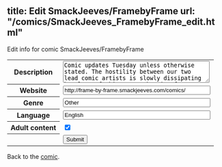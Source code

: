 title: Edit SmackJeeves/FramebyFrame
url: "/comics/SmackJeeves_FramebyFrame_edit.html"
---
Edit info for comic SmackJeeves/FramebyFrame

<form name="comic" action="http://gaepostmail.appspot.com/comic/" method="post">
<table class="comicinfo">
<tr>
<th>Description</th><td><textarea name="description" cols="40" rows="3">Comic updates Tuesday unless otherwise stated. The hostility between our two lead comic artists is slowly dissipating but lots of things are changing for our little group in general. Many are moving, some are having revaluations about their life, but nothing is going to stop them from enjoying the Halloween Party at the DVDungeon. Volume 2 of Frame by Frame has it all; ghosts, romance, and angry ex girlfriends to boot. +Alex is at his wits end with Tai, his ex-girlfriend and live-in roommate. Has the time come to move on, both physically and emotionally? Maybe something new would do him wonders. +David continues to work hard in both his work and establishing his life there in Poulsbo. He's gaining courage to do something impossible with high hopes of it being possible. However, it's unknown if it'll be a good idea in the end... --WARNINGS-- +The typical warnings: adult language, adult situations, adult nonsense.</textarea></td>
</tr>
<tr>
<th>Website</th><td><input type="text" name="url" value="http://frame-by-frame.smackjeeves.com/comics/" size="40"/></td>
</tr>
<tr>
<th>Genre</th><td><input type="text" name="genre" value="Other" size="40"/></td>
</tr>
<tr>
<th>Language</th><td><input type="text" name="language" value="English" size="40"/></td>
</tr>
<tr>
<th>Adult content</th><td><input type="checkbox" name="adult" value="adult" checked="checked"/></td>
</tr>
<tr>
<th></th><td>
<input type="hidden" name="comic" value="SmackJeeves_FramebyFrame" />
<input type="submit" name="submit" value="Submit" />
</td>
</tr>
</table>
</form>

Back to the [comic](SmackJeeves_FramebyFrame.html).
